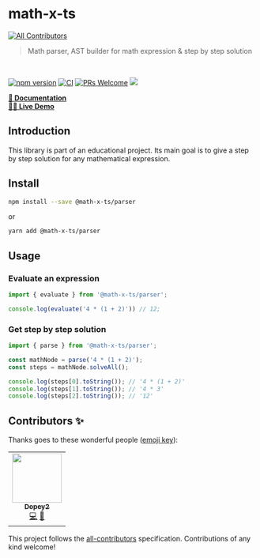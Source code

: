 # math-x-ts
<!-- ALL-CONTRIBUTORS-BADGE:START - Do not remove or modify this section -->
[![All Contributors](https://img.shields.io/badge/all_contributors-1-orange.svg?style=flat-square)](#contributors-)
<!-- ALL-CONTRIBUTORS-BADGE:END -->
> Math parser, AST builder for math expression &amp; step by step solution

<br>

<p>
  <a href="https://www.npmjs.com/package/@math-x-ts/parser"><img src="https://img.shields.io/npm/v/@math-x-ts/parser.svg?&color=default" alt="npm version"></a>
  <a href="https://github.com/dopey2/math-x-ts/actions/workflows/main-dev.yml"><img src="https://github.com/dopey2/math-x-ts/actions/workflows/main-dev.yml/badge.svg" alt="CI"></a>
  <a href="CONTRIBUTING.md#pull-requests"><img src="https://img.shields.io/badge/PRs-welcome-brightgreen.svg" alt="PRs Welcome"></a>
  <a href="https://opensource.org/licenses/MIT"><img src="https://img.shields.io/badge/License-MIT-blue.svg"></a>
</p>    


**[📝 Documentation](https://mathxts.netlify.app/docs/intro)** 
<br>
**[🧑‍💻 Live Demo](https://mathxts.netlify.app/docs/live-example)**
<br>


## Introduction
This library is part of an educational project. Its main goal is to give a step by step solution for any mathematical expression.

## Install

```bash
npm install --save @math-x-ts/parser
```
or
```bash
yarn add @math-x-ts/parser
```

## Usage

### Evaluate an expression

```ts
import { evaluate } from '@math-x-ts/parser';

console.log(evaluate('4 * (1 + 2)')) // 12;
```

### Get step by step solution

```ts
import { parse } from '@math-x-ts/parser';

const mathNode = parse('4 * (1 + 2)');
const steps = mathNode.solveAll();

console.log(steps[0].toString()); // '4 * (1 + 2)'
console.log(steps[1].toString()); // '4 * 3'
console.log(steps[2].toString()); // '12'
```

## Contributors ✨

Thanks goes to these wonderful people ([emoji key](https://allcontributors.org/docs/en/emoji-key)):

<!-- ALL-CONTRIBUTORS-LIST:START - Do not remove or modify this section -->
<!-- prettier-ignore-start -->
<!-- markdownlint-disable -->
<table>
  <tr>
    <td align="center"><a href="https://github.com/dopey2"><img src="https://avatars.githubusercontent.com/u/22329040?v=4?s=100" width="100px;" alt=""/><br /><sub><b>Dopey2</b></sub></a><br /><a href="https://github.com/@math-x-ts/math-x-ts/commits?author=dopey2" title="Code">💻</a> <a href="#ideas-dopey2" title="Ideas, Planning, & Feedback">🤔</a></td>
  </tr>
</table>

<!-- markdownlint-restore -->
<!-- prettier-ignore-end -->

<!-- ALL-CONTRIBUTORS-LIST:END -->

This project follows the [all-contributors](https://github.com/all-contributors/all-contributors) specification. Contributions of any kind welcome!